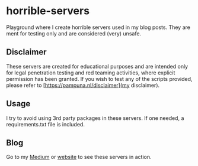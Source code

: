 # horrible-servers
Playground where I create horrible servers used in my blog posts. They are ment for testing only and are considered (very) unsafe.

## Disclaimer
These servers are created for educational purposes and are intended only for legal penetration testing and red teaming activities, where explicit permission has been granted. If you wish to test any of the scripts provided, please refer to [https://pampuna.nl/disclaimer](my disclaimer).

## Usage
I try to avoid using 3rd party packages in these servers. If one needed, a requirements.txt file is included.

## Blog
Go to my [Medium](https://medium.com/@pampuna) or [website](https://pampuna.nl) to see these servers in action.
